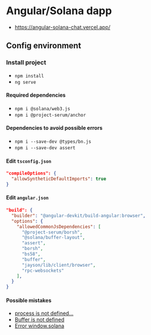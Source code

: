 # Angular/Solana dapp

- https://angular-solana-chat.vercel.app/

## Config environment

### Install project

- `npm install`
- `ng serve`

#### Required dependencies

- `npm i @solana/web3.js`
- `npm i @project-serum/anchor`


#### Dependencies to avoid possible errors

- `npm i --save-dev @types/bn.js`
- `npm i --save-dev assert`


#### Edit `tsconfig.json`

```json
"compileOptions": {
  "allowSyntheticDefaultImports": true
}
```

#### Edit `angular.json`

```json
"build": {
  "builder": "@angular-devkit/build-angular:browser",
  "options": {
    "allowedCommonJsDependencies": [
      "@project-serum/borsh",
      "@solana/buffer-layout",
      "assert",
      "borsh",
      "bs58",
      "buffer",
      "jayson/lib/client/browser",
      "rpc-websockets"
    ],
  }
}
```

#### Possible mistakes

- [process is not defined...](https://github.com/twilio/twilio-client.js/issues/284)
- [Buffer is not defined](https://stackoverflow.com/questions/50371593/angular-6-uncaught-referenceerror-buffer-is-not-defined)
- [Error window.solana](https://stackoverflow.com/questions/66120513/property-does-not-exist-on-type-window-typeof-globalthis)
